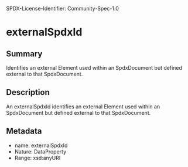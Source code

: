 SPDX-License-Identifier: Community-Spec-1.0

# externalSpdxId

## Summary

Identifies an external Element used within an SpdxDocument but defined
external to that SpdxDocument.

## Description

An externalSpdxId identifies an external Element used within an SpdxDocument but
defined external to that SpdxDocument.

## Metadata

- name: externalSpdxId
- Nature: DataProperty
- Range: xsd:anyURI

